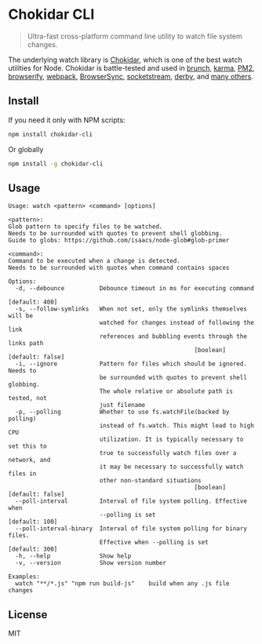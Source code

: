# Chokidar CLI

> Ultra-fast cross-platform command line utility to watch file system changes.

The underlying watch library is [Chokidar](https://github.com/paulmillr/chokidar), which is one of the best watch utilities for Node. Chokidar is battle-tested and used in
[brunch](http://brunch.io),
[karma](http://karma-runner.github.io),
[PM2](https://github.com/Unitech/PM2),
[browserify](http://browserify.org/),
[webpack](http://webpack.github.io/),
[BrowserSync](http://www.browsersync.io/),
[socketstream](http://www.socketstream.org),
[derby](http://derbyjs.com/),
and [many others](https://www.npmjs.org/browse/depended/chokidar/).

## Install

If you need it only with NPM scripts:

```bash
npm install chokidar-cli
```

Or globally

```bash
npm install -g chokidar-cli
```

## Usage

```
Usage: watch <pattern> <command> [options]

<pattern>:
Glob pattern to specify files to be watched.
Needs to be surrounded with quotes to prevent shell globbing.
Guide to globs: https://github.com/isaacs/node-glob#glob-primer

<command>:
Command to be executed when a change is detected.
Needs to be surrounded with quotes when command contains spaces

Options:
  -d, --debounce          Debounce timeout in ms for executing command
                                                                  [default: 400]
  -s, --follow-symlinks   When not set, only the symlinks themselves will be
                          watched for changes instead of following the link
                          references and bubbling events through the links path
                                                     [boolean]  [default: false]
  -i, --ignore            Pattern for files which should be ignored. Needs to
                          be surrounded with quotes to prevent shell globbing.
                          The whole relative or absolute path is tested, not
                          just filename
  -p, --polling           Whether to use fs.watchFile(backed by polling)
                          instead of fs.watch. This might lead to high CPU
                          utilization. It is typically necessary to set this to
                          true to successfully watch files over a network, and
                          it may be necessary to successfully watch files in
                          other non-standard situations
                                                     [boolean]  [default: false]
  --poll-interval         Interval of file system polling. Effective when
                          --polling is set                        [default: 100]
  --poll-interval-binary  Interval of file system polling for binary files.
                          Effective when --polling is set         [default: 300]
  -h, --help              Show help
  -v, --version           Show version number

Examples:
  watch "**/*.js" "npm run build-js"    build when any .js file changes
```

## License

MIT

